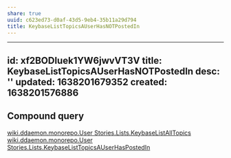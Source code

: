 ```yaml
---
share: true
uuid: c623ed73-d0af-43d5-9eb4-35b11a29d794
title: KeybaseListTopicsAUserHasNOTPostedIn
---
```

---
id: xf2BODIuek1YW6jwvVT3V
title: KeybaseListTopicsAUserHasNOTPostedIn
desc: ''
updated: 1638201679352
created: 1638201576886
---

## Compound query

[wiki.ddaemon.monorepo.User Stories.Lists.KeybaseListAllTopics](/587fe5bf-f210-4c2d-b341-1ef46d8765e1)
[wiki.ddaemon.monorepo.User Stories.Lists.KeybaseListTopicsAUserHasPostedIn](/c73b3b73-2c54-4908-9199-3390d1181839)